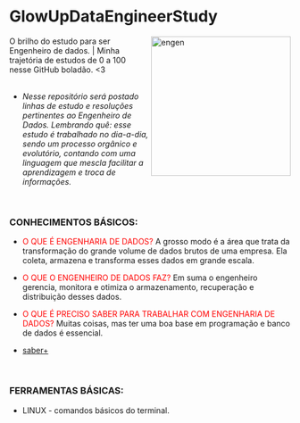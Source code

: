 # GlowUpDataEngineerStudy
  <img align="right" alt="engen" width="250" src="https://datamarte.com/wp-content/uploads/2021/06/giphy-1.gif">

O brilho do estudo para ser Engenheiro de dados. | Minha trajetória de estudos de 0 a 100 nesse GitHub boladão. &lt;3
<br />
<br />
* *Nesse repositório será postado linhas de estudo e resoluções pertinentes ao Engenheiro de Dados.
Lembrando quê: esse estudo é trabalhado no dia-a-dia, sendo um processo orgânico e evolutório, contando com uma linguagem que mescla facilitar a aprendizagem e troca de informações.*
<br />

### CONHECIMENTOS BÁSICOS:
*  <span style="color:red"> O QUE É ENGENHARIA DE DADOS? </span> A grosso modo é a área que trata da transformação do grande volume de dados brutos de uma empresa. Ela coleta, armazena e transforma esses dados em grande escala.

* <span style="color:red"> O QUE O ENGENHEIRO DE DADOS FAZ?</span> Em suma o engenheiro gerencia, monitora e otimiza o armazenamento, recuperação e distribuição desses dados.

* <span style="color:red"> O QUE É PRECISO SABER PARA TRABALHAR COM ENGENHARIA DE DADOS? </span> Muitas coisas, mas ter uma boa base em programação e banco de dados é essencial.
* [saber+](n)

<br />

### FERRAMENTAS BÁSICAS:
* LINUX - comandos básicos do terminal.

